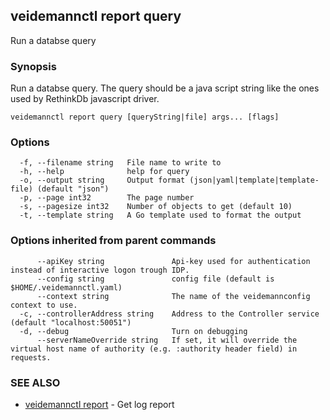 ## veidemannctl report query

Run a databse query

### Synopsis

Run a databse query. The query should be a java script string like the ones used by RethinkDb javascript driver.

```
veidemannctl report query [queryString|file] args... [flags]
```

### Options

```
  -f, --filename string   File name to write to
  -h, --help              help for query
  -o, --output string     Output format (json|yaml|template|template-file) (default "json")
  -p, --page int32        The page number
  -s, --pagesize int32    Number of objects to get (default 10)
  -t, --template string   A Go template used to format the output
```

### Options inherited from parent commands

```
      --apiKey string               Api-key used for authentication instead of interactive logon trough IDP.
      --config string               config file (default is $HOME/.veidemannctl.yaml)
      --context string              The name of the veidemannconfig context to use.
  -c, --controllerAddress string    Address to the Controller service (default "localhost:50051")
  -d, --debug                       Turn on debugging
      --serverNameOverride string   If set, it will override the virtual host name of authority (e.g. :authority header field) in requests.
```

### SEE ALSO

* [veidemannctl report](veidemannctl_report.md)	 - Get log report

